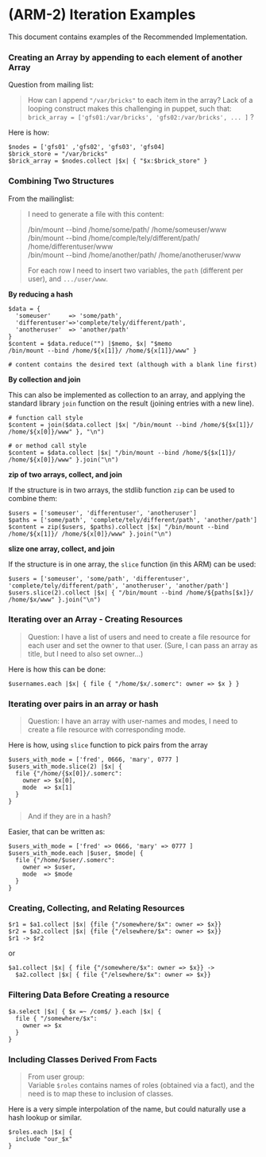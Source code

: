 (ARM-2) Iteration Examples
==========================

This document contains examples of the Recommended Implementation.

### Creating an Array by appending to each element of another Array

Question from mailing list:
> How can I append `"/var/bricks"` to each item in the array? Lack of a
> looping construct makes this challenging in puppet, such that:
> `brick_array = ['gfs01:/var/bricks', 'gfs02:/var/bricks', ... ]` ?

Here is how:

    $nodes = ['gfs01' ,'gfs02', 'gfs03', 'gfs04]
    $brick_store = "/var/bricks"
    $brick_array = $nodes.collect |$x| { "$x:$brick_store" }

### Combining Two Structures
From the mailinglist:

> I need to generate a file with this content:
>
>    /bin/mount --bind /home/some/path/ /home/someuser/www  
>    /bin/mount --bind /home/comple/tely/different/path/ /home/differentuser/www  
>    /bin/mount --bind /home/another/path/ /home/anotheruser/www  
>  
> For each row I need to insert two variables, the `path` (different per user), and `.../user/www`.

**By reducing a hash**

    $data = {
      'someuser'     => 'some/path', 
      'differentuser'=>'complete/tely/different/path', 
      'anotheruser'  => 'another/path'
    }
    $content = $data.reduce("") |$memo, $x| "$memo
    /bin/mount --bind /home/${x[1]}/ /home/${x[1]}/www" }
    
    # content contains the desired text (although with a blank line first)

**By collection and join**

This can also be implemented
as collection to an array, and applying the standard library `join` function on the result (joining entries with a new line).

    # function call style
    $content = join($data.collect |$x| "/bin/mount --bind /home/${$x[1]}/ /home/${x[0]}/www" }, "\n")
    
    # or method call style
    $content = $data.collect |$x| "/bin/mount --bind /home/${$x[1]}/ /home/${x[0]}/www" }.join("\n")


**zip of two arrays, collect, and join**

If the structure is in two arrays, the stdlib function `zip` can be used to combine them:

    $users = ['someuser', 'differentuser', 'anotheruser']
    $paths = ['some/path', 'complete/tely/different/path', 'another/path']
    $content = zip($users, $paths).collect |$x| "/bin/mount --bind /home/${x[1]}/ /home/${x[0]}/www" }.join("\n")

**slize one array, collect, and join**

If the structure is in one array, the `slice` function (in this ARM) can be used:

    $users = ['someuser', 'some/path', 'differentuser', 'complete/tely/different/path', 'anotheruser', 'another/path']
    $users.slice(2).collect |$x| { "/bin/mount --bind /home/${paths[$x]}/ /home/$x/www" }.join("\n")

### Iterating over an Array - Creating Resources

> Question:
> I have a list of users and need to create a file resource for each user and set the owner to that user.
> (Sure, I can pass an array as title, but I need to also set owner...)
>

Here is how this can be done:

    $usernames.each |$x| { file { "/home/$x/.somerc": owner => $x } }

### Iterating over pairs in an array or hash

> Question:
> I have an array with user-names and modes, I need to create a file resource with corresponding mode.

Here is how, using `slice` function to pick pairs from the array

    $users_with_mode = ['fred', 0666, 'mary', 0777 ]
    $users_with_mode.slice(2) |$x| {
      file {"/home/{$x[0]}/.somerc":
        owner => $x[0],
        mode  => $x[1]
      }
    }

> And if they are in a hash?

Easier, that can be written as:

    $users_with_mode = ['fred' => 0666, 'mary' => 0777 ]
    $users_with_mode.each |$user, $mode| {
      file {"/home/$user/.somerc":
        owner => $user,
        mode  => $mode
      }
    }


### Creating, Collecting, and Relating Resources

    $r1 = $a1.collect |$x| {file {"/somewhere/$x": owner => $x}}
    $r2 = $a2.collect |$x| {file {"/elsewhere/$x": owner => $x}}
    $r1 -> $r2

or

    $a1.collect |$x| { file {"/somewhere/$x": owner => $x}} ->
      $a2.collect |$x| { file {"/elsewhere/$x": owner => $x}}

### Filtering Data Before Creating a resource

    $a.select |$x| { $x =~ /com$/ }.each |$x| {
      file { "/somewhere/$x":
        owner => $x
      }
    }

### Including Classes Derived From Facts

> From user group:  
> Variable `$roles` contains names of roles (obtained via a fact), and the need is to map these
> to inclusion of classes.

Here is a very simple interpolation of the name, but could naturally use a hash lookup or similar.

    $roles.each |$x| { 
      include "our_$x"
    }

